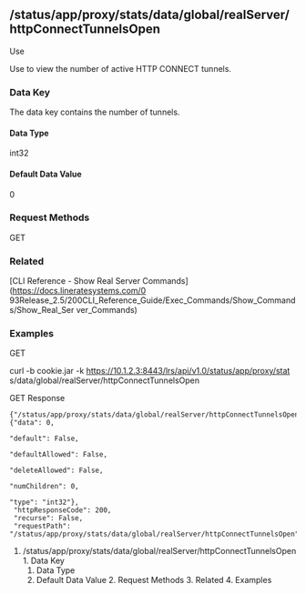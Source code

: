 ## /status/app/proxy/stats/data/global/realServer/httpConnectTunnelsOpen

Use

Use to view the number of active HTTP CONNECT tunnels.

### Data Key

The data key contains the number of tunnels.

#### Data Type

int32

#### Default Data Value

0

### Request Methods

GET

### Related

[CLI Reference - Show Real Server Commands](https://docs.lineratesystems.com/0
93Release_2.5/200CLI_Reference_Guide/Exec_Commands/Show_Commands/Show_Real_Ser
ver_Commands)

### Examples

GET

curl -b cookie.jar -k https://10.1.2.3:8443/lrs/api/v1.0/status/app/proxy/stat
s/data/global/realServer/httpConnectTunnelsOpen

GET Response

    
    {"/status/app/proxy/stats/data/global/realServer/httpConnectTunnelsOpen": {"data": 0,
                                                                                "default": False,
                                                                                "defaultAllowed": False,
                                                                                "deleteAllowed": False,
                                                                                "numChildren": 0,
                                                                                "type": "int32"},
     "httpResponseCode": 200,
     "recurse": False,
     "requestPath": "/status/app/proxy/stats/data/global/realServer/httpConnectTunnelsOpen"}
    

  1. /status/app/proxy/stats/data/global/realServer/httpConnectTunnelsOpen
    1. Data Key
      1. Data Type
      2. Default Data Value
    2. Request Methods
    3. Related
    4. Examples

